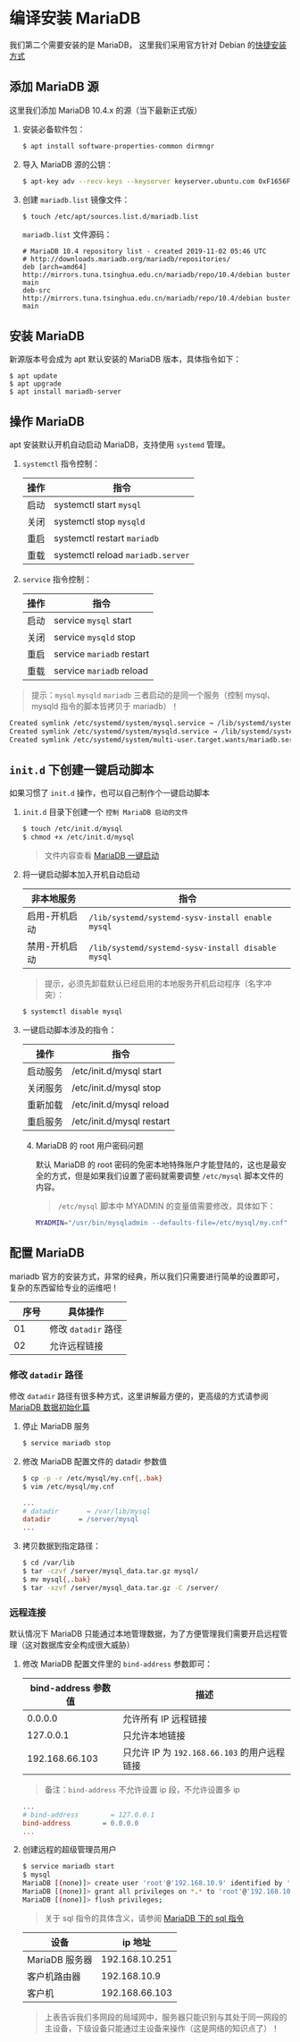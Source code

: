 # 编译安装 MariaDB

我们第二个需要安装的是 MariaDB， 这里我们采用官方针对 Debian 的[快捷安装方式](https://downloads.mariadb.org/mariadb/repositories)

## 添加 MariaDB 源

这里我们添加 MariaDB 10.4.x 的源（当下最新正式版）

1. 安装必备软件包：

   ```sh
   $ apt install software-properties-common dirmngr
   ```

2. 导入 MariaDB 源的公钥：

   ```sh
   $ apt-key adv --recv-keys --keyserver keyserver.ubuntu.com 0xF1656F24C74CD1D8
   ```

3. 创建 `mariadb.list` 镜像文件：

   ```sh
   $ touch /etc/apt/sources.list.d/mariadb.list
   ```

   `mariadb.list` 文件源码：

   ```apt
   # MariaDB 10.4 repository list - created 2019-11-02 05:46 UTC
   # http://downloads.mariadb.org/mariadb/repositories/
   deb [arch=amd64] http://mirrors.tuna.tsinghua.edu.cn/mariadb/repo/10.4/debian buster main
   deb-src http://mirrors.tuna.tsinghua.edu.cn/mariadb/repo/10.4/debian buster main
   ```

## 安装 MariaDB

新源版本号会成为 apt 默认安装的 MariaDB 版本，具体指令如下：

```shell
$ apt update
$ apt upgrade
$ apt install mariadb-server
```

## 操作 MariaDB

apt 安装默认开机自动启动 MariaDB，支持使用 `systemd` 管理。

1. `systemctl` 指令控制：

   | 操作 | 指令                              |
   | ---- | --------------------------------- |
   | 启动 | systemctl start `mysql`           |
   | 关闭 | systemctl stop `mysqld`           |
   | 重启 | systemctl restart `mariadb`       |
   | 重载 | systemctl reload `mariadb.server` |

2. `service` 指令控制：

   | 操作 | 指令                      |
   | ---- | ------------------------- |
   | 启动 | service `mysql` start     |
   | 关闭 | service `mysqld` stop     |
   | 重启 | service `mariadb` restart |
   | 重载 | service `mariadb` reload  |

> 提示：`mysql` `mysqld` `mariadb` 三者启动的是同一个服务（控制 mysql、mysqld 指令的脚本皆拷贝于 mariadb）！

```sh
Created symlink /etc/systemd/system/mysql.service → /lib/systemd/system/mariadb.service.
Created symlink /etc/systemd/system/mysqld.service → /lib/systemd/system/mariadb.service.
Created symlink /etc/systemd/system/multi-user.target.wants/mariadb.service → /lib/systemd/system/mariadb.service.
```

## `init.d` 下创建一键启动脚本

如果习惯了 `init.d` 操作，也可以自己制作个一键启动脚本

1. `init.d` 目录下创建一个 `控制 MariaDB 启动的文件`

   ```sh
   $ touch /etc/init.d/mysql
   $ chmod +x /etc/init.d/mysql
   ```

   > 文件内容查看 [MariaDB 一键启动](./source/mariadb一键启动文件.md)

2. 将一键启动脚本加入开机自动启动

   | 非本地服务    | 指令                                              |
   | ------------- | ------------------------------------------------- |
   | 启用-开机启动 | `/lib/systemd/systemd-sysv-install enable mysql`  |
   | 禁用-开机启动 | `/lib/systemd/systemd-sysv-install disable mysql` |

   > 提示，必须先卸载默认已经启用的本地服务开机启动程序（名字冲突）：

   ```sh
   $ systemctl disable mysql
   ```

3. 一键启动脚本涉及的指令：

   | 操作     | 指令                      |
   | -------- | ------------------------- |
   | 启动服务 | /etc/init.d/mysql start   |
   | 关闭服务 | /etc/init.d/mysql stop    |
   | 重新加载 | /etc/init.d/mysql reload  |
   | 重启服务 | /etc/init.d/mysql restart |

   4. MariaDB 的 root 用户密码问题

      默认 MariaDB 的 root 密码的免密本地特殊账户才能登陆的，这也是最安全的方式，但是如果我们设置了密码就需要调整 `/etc/mysql` 脚本文件的内容。

      > `/etc/mysql` 脚本中 MYADMIN 的变量值需要修改，具体如下：

      ```sh
      MYADMIN="/usr/bin/mysqladmin --defaults-file=/etc/mysql/my.cnf" -uroot -p正确的密码
      ```

## 配置 MariaDB

mariadb 官方的安装方式，非常的经典，所以我们只需要进行简单的设置即可，复杂的东西留给专业的运维吧！

| 　序号 | 具体操作            |
| ------ | ------------------- |
| 01     | 修改 `datadir` 路径 |
| 02     | 允许远程链接        |

### 修改 `datadir` 路径

修改 `datadir` 路径有很多种方式，这里讲解最方便的，更高级的方式请参阅 [MariaDB 数据初始化篇](./../../MariaDB/01-mariadb数据初始化篇.md)

1. 停止 MariaDB 服务

   ```sh
   $ service mariadb stop
   ```

2. 修改 MariaDB 配置文件的 datadir 参数值

   ```sh
   $ cp -p -r /etc/mysql/my.cnf{,.bak}
   $ vim /etc/mysql/my.cnf
   ```

   ```ini
   ...
   # datadir       = /var/lib/mysql
   datadir       = /server/mysql
   ...
   ```

3. 拷贝数据到指定路径：

   ```sh
   $ cd /var/lib
   $ tar -czvf /server/mysql_data.tar.gz mysql/
   $ mv mysql{,.bak}
   $ tar -xzvf /server/mysql_data.tar.gz -C /server/
   ```

### 远程连接

默认情况下 MariaDB 只能通过本地管理数据，为了方便管理我们需要开启远程管理（这对数据库安全构成很大威胁）

1. 修改 MariaDB 配置文件里的 `bind-address` 参数即可：

   | bind-address 参数值 | 描述                                         |
   | ------------------- | -------------------------------------------- |
   | 0.0.0.0             | 允许所有 IP 远程链接                         |
   | 127.0.0.1           | 只允许本地链接                               |
   | 192.168.66.103      | 只允许 IP 为 `192.168.66.103` 的用户远程链接 |

   > 备注：`bind-address` 不允许设置 ip 段，不允许设置多 ip

   ```ini
   ...
   # bind-address        = 127.0.0.1
   bind-address        = 0.0.0.0
   ...

   ```

2. 创建远程的超级管理员用户

   ```sh
   $ service mariadb start
   $ mysql
   MariaDB [(none)]> create user 'root'@'192.168.10.9' identified by '123456';
   MariaDB [(none)]> grant all privileges on *.* to 'root'@'192.168.10.9' WITH GRANT OPTION;
   MariaDB [(none)]> flush privileges;
   ```

   > 关于 sql 指令的具体含义，请参阅 [MariaDB 下的 sql 指令](./../../MariaDB/02-mariadb下的sql指令.md)

   | 设备           | ip 地址        |
   | -------------- | -------------- |
   | MariaDB 服务器 | 192.168.10.251 |
   | 客户机路由器   | 192.168.10.9   |
   | 客户机         | 192.168.66.103 |

   > 上表告诉我们多网段的局域网中，服务器只能识别与其处于同一网段的主设备，下级设备只能通过主设备来操作（这是网络的知识点了）！
